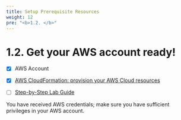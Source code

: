 ```yaml
---
title: Setup Prerequisite Resources
weight: 12
pre: "<b>1.2. </b>"
---
```


# 1.2. Get your AWS account ready!

* [x] AWS Account
* [x] [AWS CloudFormation: provision your AWS Cloud resources](https://github.com/nnthanh101/serverless-data-lake/blob/nyc-taxi/README/nyc-taxi/serverless-dataprep-glue.yaml)

* [ ] [Step-by-Step Lab Guide](https://datalake.aws.job4u.io/)

You have received AWS credentials; make sure you have sufficient privileges in your AWS account.